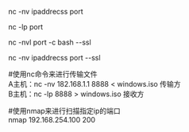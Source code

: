 nc -nv ipaddrecss port     

nc -lp port   

nc -nvl port -c bash --ssl  

nc  -nv ipaddrecss port --ssl  

#使用nc命令来进行传输文件  
A主机：nc -nv 182.168.1.1 8888  < windows.iso 传输方  
B主机：nc -lp 8888 > windows.iso	接收方  

#使用nmap来进行扫描指定ip的端口  
nmap 192.168.254.100 200  

